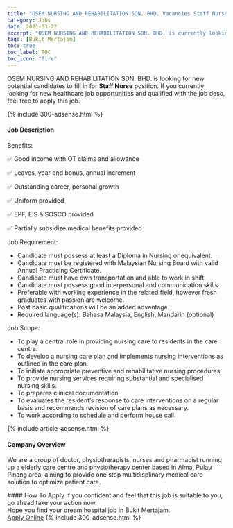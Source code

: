 ```yaml
---
title: "OSEM NURSING AND REHABILITATION SDN. BHD. Vacancies Staff Nurse" 
category: Jobs 
date: 2021-03-22 
excerpt: "OSEM NURSING AND REHABILITATION SDN. BHD. is currently looking for suitable person to fill in the Staff Nurse which positioned at Bukit Mertajam" 
tags: [Bukit Mertajam] 
toc: true 
toc_label: TOC 
toc_icon: "fire" 
--- 
```


<p>OSEM NURSING AND REHABILITATION SDN. BHD. is looking for new potential candidates to fill in for <b>Staff Nurse</b> position. If you currently looking for new healthcare job opportunities and qualified with the job desc, feel free to apply this job.
</p>{% include 300-adsense.html %} 
<div><div><h4>Job Description</h4></div><div><div><span><div><p>Benefits:</p><p>&#9989; Good income with OT claims and allowance</p><p>&#9989; Leaves, year end bonus, annual increment</p><p>&#9989; Outstanding career, personal growth</p><p>&#9989; Uniform provided</p><p>&#9989; EPF, EIS &amp; SOSCO provided</p><p>&#9989; Partially subsidize medical benefits provided</p><p>Job Requirement:</p><ul><li>Candidate must possess at least a Diploma in Nursing or equivalent.</li><li>Candidate must be registered with Malaysian Nursing Board with valid Annual Practicing Certificate.</li><li>Candidate must have own transportation and able to work in shift.</li><li>Candidate must possess good interpersonal and communication skills.</li><li>Preferable with working experience in the related field, however fresh graduates with passion are welcome.</li><li>Post basic qualifications will be an added advantage.</li><li>Required language(s): Bahasa Malaysia, English, Mandarin (optional)</li></ul><p>Job Scope:</p><ul><li>To play a central role in providing nursing care to residents in the care centre.</li><li>To develop a nursing care plan and implements nursing interventions as outlined in the care plan.</li><li>To initiate appropriate preventive and rehabilitative nursing procedures.</li><li>To provide nursing services requiring substantial and specialised nursing skills.</li><li>To prepares clinical documentation.</li><li>To evaluates the resident&#8217;s response to care interventions on a regular basis and recommends revision of care plans as necessary.</li><li>To work according to schedule and perform house call.</li></ul></div></span></div></div></div> 
{% include article-adsense.html %} 
<div><div><h4>Company Overview</h4></div><div><div><span><div><p>We are a group of doctor, physiotherapists, nurses and pharmacist running up a elderly care centre and physiotherapy center based in Alma, Pulau Pinang area, aiming to provide one stop multidisplinary medical care solution to optimize patient care.</p></div></span></div></div></div> 
#### How To Apply 
If you confident and feel that this job is suitable to you, go ahead take your action now. <br/> 
Hope you find your dream hospital job in Bukit Mertajam. <br/> 
<a href="https://www.jobstreet.com.my/en/job/staff-nurse-4486823?jobId=jobstreet-my-job-4486823" class="btn btn--warning" target="_blank" rel="nofollow noopenner">Apply Online</a> 
{% include 300-adsense.html %} 